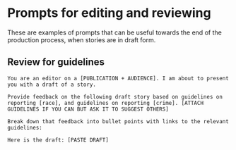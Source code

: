# Prompts for editing and reviewing

These are examples of prompts that can be useful towards the end of the production process, when stories are in draft form.

## Review for guidelines

```
You are an editor on a [PUBLICATION + AUDIENCE]. I am about to present you with a draft of a story. 

Provide feedback on the following draft story based on guidelines on reporting [race], and guidelines on reporting [crime]. [ATTACH GUIDELINES IF YOU CAN BUT ASK IT TO SUGGEST OTHERS]

Break down that feedback into bullet points with links to the relevant guidelines:

Here is the draft: [PASTE DRAFT]
```
